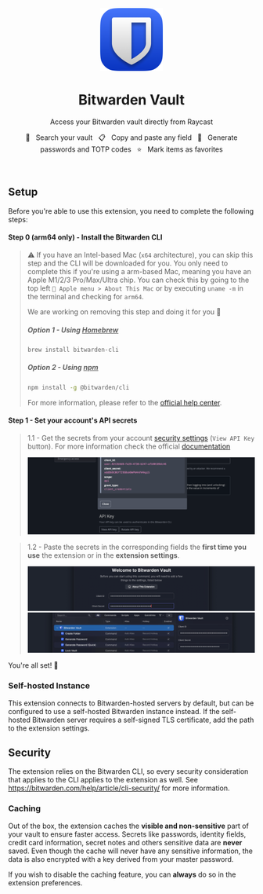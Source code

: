 <div align="center">
  <img src="assets/bitwarden-512.png" width="128" height="128" />

  <br/>

  # Bitwarden Vault

  Access your Bitwarden vault directly from Raycast

  🔎 &nbsp; Search your vault &nbsp; 📋 &nbsp; Copy and paste any field &nbsp; 🔑 &nbsp; Generate passwords and TOTP codes &nbsp; ⭐ &nbsp; Mark items as favorites
</div>

<br/>

## Setup

Before you're able to use this extension, you need to complete the following steps:

#### Step 0 (arm64 only) - Install the Bitwarden CLI
> ⚠️ If you have an Intel-based Mac (`x64` architecture), you can skip this step and the CLI will be downloaded for you. You only need to complete this if you're using a arm-based Mac, meaning you have an Apple M1/2/3 Pro/Max/Ultra chip. You can check this by going to the top left ` Apple menu > About This Mac` or by executing `uname -m` in the terminal and checking for `arm64`.
>
> We are working on removing this step and doing it for you 🙂
>
> ##### **Option 1** - Using <u>Homebrew</u>
> ```sh
> brew install bitwarden-cli
> ```
> ##### Option 2 - Using <u>npm</u>
> ```sh
> npm install -g @bitwarden/cli
> ```
> For more information, please refer to the [official help center](https://bitwarden.com/help/cli/#download-and-install).

#### Step 1 - Set your account's API secrets
> 1.1 - Get the secrets from your account [security settings](https://vault.bitwarden.com/#/settings/security/security-keys) (`View API Key` button). For more information check the official [documentation](https://bitwarden.com/help/personal-api-key/#get-your-personal-api-key)
> 
> <img src="assets/setup-secrets-1.png" width="700" />

> 1.2 - Paste the secrets in the corresponding fields the **first time you use** the extension or in the **extension settings**.
> 
> <img src="assets/setup-secrets-2.png" width="700" />
> <img src="assets/setup-secrets-3.png" width="700" />

You're all set! 🎉

### Self-hosted Instance

This extension connects to Bitwarden-hosted servers by default, but can be configured to use a self-hosted Bitwarden instance instead. If the self-hosted Bitwarden server requires a self-signed TLS certificate, add the path to the extension settings.

## Security

The extension relies on the Bitwarden CLI, so every security consideration that applies to the CLI applies to the extension as well. See <https://bitwarden.com/help/article/cli-security/> for more information.

### Caching
Out of the box, the extension caches the **visible and non-sensitive** part of your vault to ensure faster access. Secrets like passwords, identity fields, credit card information, secret notes and others sensitive data are **never** saved. Even though the cache will never have any sensitive information, the data is also encrypted with a key derived from your master password. 

If you wish to disable the caching feature, you can **always** do so in the extension preferences.
